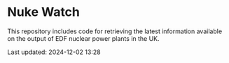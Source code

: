 # Nuke Watch

This repository includes code for retrieving the latest information available on the output of EDF nuclear power plants in the UK.

Last updated: 2024-12-02 13:28